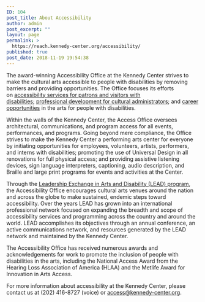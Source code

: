 ```yaml
---
ID: 104
post_title: About Accessibility
author: admin
post_excerpt: ""
layout: page
permalink: >
  https://reach.kennedy-center.org/accessibility/
published: true
post_date: 2018-11-19 19:54:38
---
```

<!-- wp:paragraph -->
<p>The award-winning Accessibility Office at the Kennedy Center strives to make the cultural arts accessible to people with disabilities by removing barriers and providing opportunities. The Office focuses its efforts on <a href="https://www.kennedy-center.org/pages/accessibility/">accessibility services for patrons and visitors with disabilities</a>; <a href="https://education.kennedy-center.org/education/accessibility/lead/conference.html">professional development for cultural administrators</a>; and <a href="http://cms.kennedy-center.org/career/RKI">career opportunities</a> in the arts for people with disabilities.</p>
<!-- /wp:paragraph -->

<!-- wp:paragraph -->
<p>Within the walls of the Kennedy Center, the Access Office oversees architectural, communications, and program access for all events, performances, and programs. Going beyond mere compliance, the Office strives to make the Kennedy Center a performing arts center for everyone by initiating opportunities for employees, volunteers, artists, performers, and interns with disabilities; promoting the use of Universal Design in all renovations for full physical access; and providing assistive listening devices, sign language interpreters, captioning, audio description, and Braille and large print programs for events and activities at the Center.</p>
<!-- /wp:paragraph -->

<!-- wp:paragraph -->
<p>Through the&nbsp;<a href="https://education.kennedy-center.org/education/accessibility/lead/conference.html">Leadership Exchange in Arts and Disability (LEAD) program</a>, the Accessibility Office encourages cultural arts venues around the nation and across the globe to make sustained, endemic steps toward accessibility. Over the years LEAD has grown into an international professional network focused on expanding the breadth and scope of accessibility services and programming across the country and around the world. LEAD accomplishes its objectives through an annual conference, an active communications network, and resources generated by the LEAD network and maintained by the Kennedy Center.</p>
<!-- /wp:paragraph -->

<!-- wp:paragraph -->
<p>The Accessibility Office has received numerous awards and acknowledgements for work to promote the inclusion of people with disabilities in the arts, including the National Access Award from the Hearing Loss Association of America (HLAA) and the Metlife Award for Innovation in Arts Access.</p>
<!-- /wp:paragraph -->

<!-- wp:paragraph -->
<p>For more information about accessibility at the Kennedy Center, please contact us at (202) 416-8727 (voice) or&nbsp;<a href="mailto:access@kennedy-center.org">access@kennedy-center.org</a>.</p>
<!-- /wp:paragraph -->